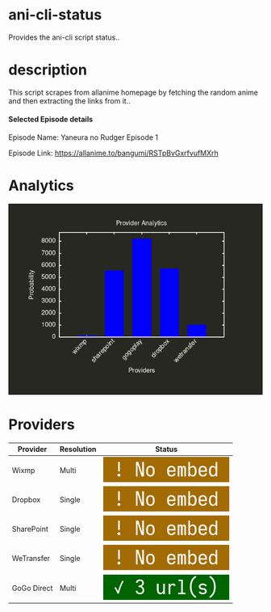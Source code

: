 # ani-cli-status
Provides the ani-cli script status..

# description
This script scrapes from allanime homepage by fetching the random anime and then extracting the links from it..

#### Selected Episode details

Episode Name: Yaneura no Rudger Episode 1

Episode Link: https://allanime.to/bangumi/RSTpBvGxrfvufMXrh
# Analytics

<img src="./analytics.png">

# Providers

| Provider         | Resolution | Status                                             |
|------------------|------------|----------------------------------------------------|
| Wixmp            | Multi      | <img src="./images/wixmp.jpg" alt="wixmp" width="250" height="50">        |
| Dropbox          | Single     | <img src="./images/dropbox.jpg" alt="Dropbox" width="250" height="50">      |
| SharePoint       | Single     | <img src="./images/sharepoint.jpg" alt="SharePoint" width="250" height="50"> |
| WeTransfer       | Single     | <img src="./images/wetransfer.jpg" alt="WeTransfer" width="250" height="50"> |
| GoGo Direct      | Multi      | <img src="./images/gogoplay.jpg" alt="GoGo Direct" width="250" height="50">   |

